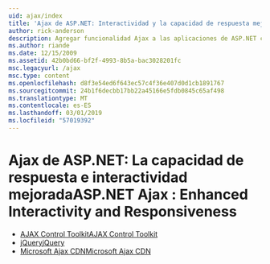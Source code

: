 ```yaml
---
uid: ajax/index
title: 'Ajax de ASP.NET: Interactividad y la capacidad de respuesta mejorados | Microsoft Docs'
author: rick-anderson
description: Agregar funcionalidad Ajax a las aplicaciones de ASP.NET con jQuery o Ajax Control Toolkit. Mejorar el rendimiento de las aplicaciones de Ajax con el Micro...
ms.author: riande
ms.date: 12/15/2009
ms.assetid: 42b0bd66-bf2f-4993-8b5a-bac3028201fc
msc.legacyurl: /ajax
msc.type: content
ms.openlocfilehash: d8f3e54ed6f643ec57c4f36e407d0d1cb1891767
ms.sourcegitcommit: 24b1f6decbb17bb22a45166e5fdb0845c65af498
ms.translationtype: MT
ms.contentlocale: es-ES
ms.lasthandoff: 03/01/2019
ms.locfileid: "57019392"
---
```

<a name="aspnet-ajax--enhanced-interactivity-and-responsiveness"></a><span data-ttu-id="2e28f-104">Ajax de ASP.NET: La capacidad de respuesta e interactividad mejorada</span><span class="sxs-lookup"><span data-stu-id="2e28f-104">ASP.NET Ajax : Enhanced Interactivity and Responsiveness</span></span>
====================
- [<span data-ttu-id="2e28f-105">AJAX Control Toolkit</span><span class="sxs-lookup"><span data-stu-id="2e28f-105">AJAX Control Toolkit</span></span>](https://go.devexpress.com/AjaxControlToolkit_ASP_Resources_ASP_AJAX_Index.aspx)
- [<span data-ttu-id="2e28f-106">jQuery</span><span class="sxs-lookup"><span data-stu-id="2e28f-106">jQuery</span></span>](http://jquery.com/)
- [<span data-ttu-id="2e28f-107">Microsoft Ajax CDN</span><span class="sxs-lookup"><span data-stu-id="2e28f-107">Microsoft Ajax CDN</span></span>](cdn/overview.md)
